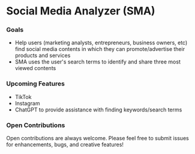 # Social Media Analyzer (SMA)

### Goals
- Help users (marketing analysts, entrepreneurs, business owners, etc) find social media contents in which they can promote/advertise their products and services
- SMA uses the user's search terms to identify and share three most viewed contents

### Upcoming Features
- TikTok
- Instagram
- ChatGPT to provide assistance with finding keywords/search terms

### Open Contributions

Open contributions are always welcome. Please feel free to submit issues for enhancements, bugs, and creative features!
